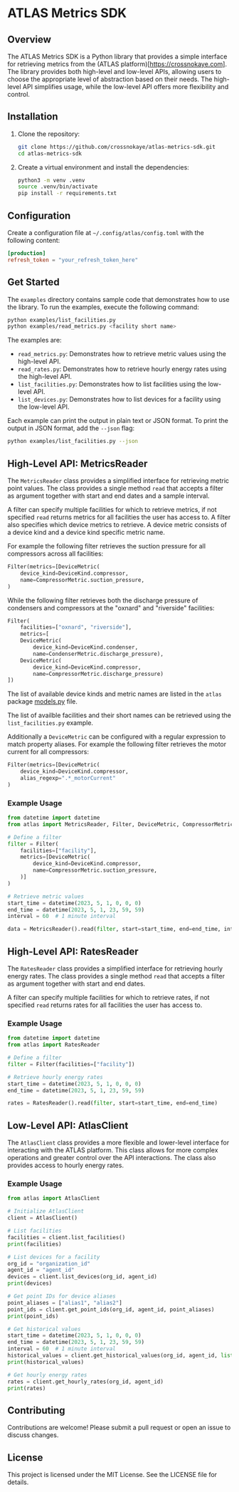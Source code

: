 # ATLAS Metrics SDK

## Overview

The ATLAS Metrics SDK is a Python library that provides a simple interface for
retrieving metrics from the (ATLAS platform)[https://crossnokaye.com].  The
library provides both high-level and low-level APIs, allowing users to choose
the appropriate level of abstraction based on their needs. The high-level API
simplifies usage, while the low-level API offers more flexibility and control.

## Installation

1. Clone the repository:

    ```bash
    git clone https://github.com/crossnokaye/atlas-metrics-sdk.git
    cd atlas-metrics-sdk
    ```

2. Create a virtual environment and install the dependencies:

    ```bash
    python3 -m venv .venv
    source .venv/bin/activate
    pip install -r requirements.txt
    ```

## Configuration

Create a configuration file at `~/.config/atlas/config.toml` with the following
content:

```toml
[production]
refresh_token = "your_refresh_token_here"
```

## Get Started

The `examples` directory contains sample code that demonstrates how to use the
library. To run the examples, execute the following command:

```bash
python examples/list_facilities.py
python examples/read_metrics.py <facility short name>
```

The examples are:

- `read_metrics.py`: Demonstrates how to retrieve metric values using the high-level API.
- `read_rates.py`: Demonstrates how to retrieve hourly energy rates using the high-level API.
- `list_facilities.py`: Demonstrates how to list facilities using the low-level API.
- `list_devices.py`: Demonstrates how to list devices for a facility using the low-level API.

Each example can print the output in plain text or JSON format. To print the output in JSON format, add the `--json` flag:

```bash
python examples/list_facilities.py --json
```

## High-Level API: MetricsReader

The `MetricsReader` class provides a simplified interface for retrieving metric point values.
The class provides a single method `read` that accepts a filter as argument together with
start and end dates and a sample interval.

A filter can specify multiple facilities for which to retrieve metrics, if not specified
`read` returns metrics for all facilities the user has access to. A filter also specifies
which device metrics to retrieve. A device metric consists of a device kind and a device
kind specific metric name.

For example the following filter retrieves the suction pressure for all compressors across
all facilities:

```python
Filter(metrics=[DeviceMetric(
    device_kind=DeviceKind.compressor,
    name=CompressorMetric.suction_pressure,
)
```

While the following filter retrieves both the discharge pressure of condensers and
compressors at the "oxnard" and "riverside" facilities:

```python
Filter(
    facilities=["oxnard", "riverside"],
    metrics=[
    DeviceMetric(
        device_kind=DeviceKind.condenser,
        name=CondenserMetric.discharge_pressure),
    DeviceMetric(
        device_kind=DeviceKind.compressor,
        name=CompressorMetric.discharge_pressure)
])

```

The list of available device kinds and metric names are listed in the `atlas` package
[models.py](atlas/models.py) file.

The list of availble facilities and their short names can be retrieved using the 
`list_facilities.py` example.

Additionally a `DeviceMetric` can be configured with a regular expression to
match property aliases. For example the following filter retrieves the motor
current for all compressors:

```python 
Filter(metrics=[DeviceMetric(
    device_kind=DeviceKind.compressor,
    alias_regexp=".*_motorCurrent"
)
```

### Example Usage

```python
from datetime import datetime
from atlas import MetricsReader, Filter, DeviceMetric, CompressorMetric, DeviceKind

# Define a filter
filter = Filter(
    facilities=["facility"],
    metrics=[DeviceMetric(
        device_kind=DeviceKind.compressor,
        name=CompressorMetric.suction_pressure,
    )]
)

# Retrieve metric values
start_time = datetime(2023, 5, 1, 0, 0, 0)
end_time = datetime(2023, 5, 1, 23, 59, 59)
interval = 60  # 1 minute interval

data = MetricsReader().read(filter, start=start_time, end=end_time, interval=interval)
```

## High-Level API: RatesReader

The `RatesReader` class provides a simplified interface for retrieving hourly energy rates.
The class provides a single method `read` that accepts a filter as argument together with
start and end dates.

A filter can specify multiple facilities for which to retrieve rates, if not specified
`read` returns rates for all facilities the user has access to.

### Example Usage

```python
from datetime import datetime
from atlas import RatesReader

# Define a filter
filter = Filter(facilities=["facility"])

# Retrieve hourly energy rates
start_time = datetime(2023, 5, 1, 0, 0, 0)
end_time = datetime(2023, 5, 1, 23, 59, 59)

rates = RatesReader().read(filter, start=start_time, end=end_time)
```

## Low-Level API: AtlasClient

The `AtlasClient` class provides a more flexible and lower-level interface for
interacting with the ATLAS platform. This class allows for more complex
operations and greater control over the API interactions. The class also
provides access to hourly energy rates.

### Example Usage

```Python
from atlas import AtlasClient

# Initialize AtlasClient
client = AtlasClient()

# List facilities
facilities = client.list_facilities()
print(facilities)

# List devices for a facility
org_id = "organization_id"
agent_id = "agent_id"
devices = client.list_devices(org_id, agent_id)
print(devices)

# Get point IDs for device aliases
point_aliases = ["alias1", "alias2"]
point_ids = client.get_point_ids(org_id, agent_id, point_aliases)
print(point_ids)

# Get historical values
start_time = datetime(2023, 5, 1, 0, 0, 0)
end_time = datetime(2023, 5, 1, 23, 59, 59)
interval = 60  # 1 minute interval
historical_values = client.get_historical_values(org_id, agent_id, list(point_ids.values()), start=start_time, end=end_time, interval=interval)
print(historical_values)

# Get hourly energy rates
rates = client.get_hourly_rates(org_id, agent_id)
print(rates)
```

## Contributing

Contributions are welcome! Please submit a pull request or open an issue to discuss changes.

## License

This project is licensed under the MIT License. See the LICENSE file for details.
